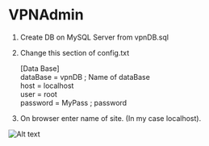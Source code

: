 # VPNAdmin

1. Create DB on MySQL Server from vpnDB.sql 

2. Change this section of config.txt  
    
    [Data Base]<br>
    dataBase = vpnDB	            ;  Name of dataBase <br>
    host = localhost<br>
    user = root<br>
    password =	MyPass				;  password<br>

3. On browser enter name of site. (In my case localhost). 

![Alt text](https://cloud.githubusercontent.com/assets/10370931/24453162/6c1f4462-148f-11e7-82f8-76170c2d99d5.png)
